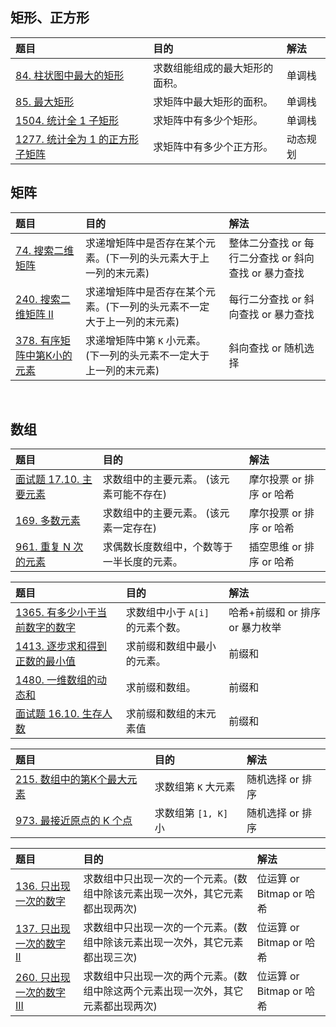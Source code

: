 ## 矩形、正方形
题目|目的|解法|
:-|:-|:-
[84. 柱状图中最大的矩形](https://leetcode-cn.com/problems/largest-rectangle-in-histogram/)|求数组能组成的最大矩形的面积。|单调栈
 [85. 最大矩形](https://leetcode-cn.com/problems/maximal-rectangle/)|求矩阵中最大矩形的面积。|单调栈
[1504. 统计全 1 子矩形](https://leetcode-cn.com/problems/count-submatrices-with-all-ones/)|求矩阵中有多少个矩形。|单调栈
[1277. 统计全为 1 的正方形子矩阵](https://leetcode-cn.com/problems/count-square-submatrices-with-all-ones/)|求矩阵中有多少个正方形。|动态规划


## 矩阵
题目|目的|解法|
:-|:-|:-
[74. 搜索二维矩阵](https://leetcode-cn.com/problems/search-a-2d-matrix/)|求递增矩阵中是否存在某个元素。(下一列的头元素大于上一列的末元素)|整体二分查找 or 每行二分查找  or 斜向查找 or 暴力查找|
[240. 搜索二维矩阵 II](https://leetcode-cn.com/problems/search-a-2d-matrix-ii/)|求递增矩阵中是否存在某个元素。(下一列的头元素不一定大于上一列的末元素)|每行二分查找  or 斜向查找 or 暴力查找|
[378. 有序矩阵中第K小的元素](https://leetcode-cn.com/problems/kth-smallest-element-in-a-sorted-matrix/)|求递增矩阵中第 `K` 小元素。(下一列的头元素不一定大于上一列的末元素)|斜向查找 or 随机选择|




<br>

## 数组
题目|目的|解法|
:-|:-|:-
[面试题 17.10. 主要元素](https://leetcode-cn.com/problems/find-majority-element-lcci/)|求数组中的主要元素。 (该元素可能不存在)|摩尔投票 or 排序 or 哈希
[169. 多数元素](https://leetcode-cn.com/problems/majority-element/)|求数组中的主要元素。 (该元素一定存在)|摩尔投票 or 排序 or 哈希
[961. 重复 N 次的元素](https://leetcode-cn.com/problems/n-repeated-element-in-size-2n-array/)|求偶数长度数组中，个数等于一半长度的元素。| 插空思维 or 排序 or 哈希


题目|目的|解法|
:-|:-|:-
[1365. 有多少小于当前数字的数字](https://leetcode-cn.com/problems/how-many-numbers-are-smaller-than-the-current-number/)|求数组中小于 `A[i]` 的元素个数。|哈希+前缀和 or 排序 or 暴力枚举
[1413. 逐步求和得到正数的最小值](https://leetcode-cn.com/problems/minimum-value-to-get-positive-step-by-step-sum/)|求前缀和数组中最小的元素。|前缀和|
[1480. 一维数组的动态和](https://leetcode-cn.com/problems/running-sum-of-1d-array/)|求前缀和数组。|前缀和|
[面试题 16.10. 生存人数](https://leetcode-cn.com/problems/living-people-lcci/)|求前缀和数组的末元素值|前缀和|

题目|目的|解法|
:-|:-|:-
[215. 数组中的第K个最大元素](https://leetcode-cn.com/problems/kth-largest-element-in-an-array/submissions/)|求数组第 `K` 大元素|随机选择 or 排序
[973. 最接近原点的 K 个点](https://leetcode-cn.com/problems/k-closest-points-to-origin/)|求数组第 `[1, K]`小|随机选择 or 排序

题目|目的|解法|
:-|:-|:-
[136. 只出现一次的数字](https://leetcode-cn.com/problems/single-number/)|求数组中只出现一次的一个元素。(数组中除该元素出现一次外，其它元素都出现两次)|位运算 or Bitmap or 哈希|
[137. 只出现一次的数字 II](https://leetcode-cn.com/problems/single-number-ii/)|求数组中只出现一次的一个元素。(数组中除该元素出现一次外，其它元素都出现三次)|位运算 or Bitmap or 哈希|
[260. 只出现一次的数字 III](https://leetcode-cn.com/problems/single-number-iii/)|求数组中只出现一次的两个元素。(数组中除这两个元素出现一次外，其它元素都出现两次)|位运算 or Bitmap or 哈希|

